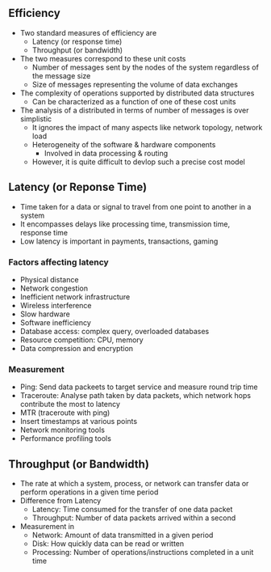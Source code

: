 ## Efficiency
- Two standard measures of efficiency are
  - Latency (or response time)
  - Throughput (or bandwidth)
- The two measures correspond to these unit costs
  - Number of messages sent by the nodes of the system regardless of the message size
  - Size of messages representing the volume of data exchanges
- The complexity of operations supported by distributed data structures
  - Can be characterized as a function of one of these cost units
- The analysis of a distributed in terms of number of messages is over simplistic
  - It ignores the impact of many aspects like network topology, network load
  - Heterogeneity of the software & hardware components
    - Involved in data processing & routing
  - However, it is quite difficult to devlop such a precise cost model

## Latency (or Reponse Time)
- Time taken for a data or signal to travel from one point to another in a system
- It encompasses delays like processing time, transmission time, response time
- Low latency is important in payments, transactions, gaming

### Factors affecting latency
- Physical distance
- Network congestion
- Inefficient network infrastructure
- Wireless interference
- Slow hardware
- Software inefficiency
- Database access: complex query, overloaded databases
- Resource competition: CPU, memory
- Data compression and encryption

### Measurement
- Ping: Send data packeets to target service and measure round trip time
- Traceroute: Analyse path taken by data packets, which network hops contribute the most to latency
- MTR (traceroute with ping)
- Insert timestamps at various points
- Network monitoring tools
- Performance profiling tools

## Throughput (or Bandwidth)
- The rate at which a system, process, or network can transfer data or perform operations in a given time period
- Difference from Latency
  - Latency: Time consumed for the transfer of one data packet
  - Throughput: Number of data packets arrived within a second
- Measurement in
  - Network: Amount of data transmitted in a given period
  - Disk: How quickly data can be read or written
  - Processing: Number of operations/instructions completed in a unit time
